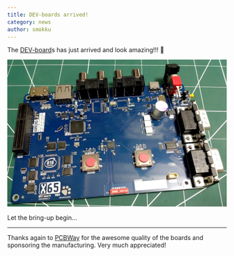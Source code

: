 ```yaml
---
title: DEV-boards arrived!
category: news
author: smokku
---
```


The [DEV-board][1]s has just arrived and look amazing!!! 🎉

![DEV-board](/media/2025-07-21_DEV-board.png)

Let the bring-up begin…

---

Thanks again to [PCBWay][2] for the awesome quality of the boards
and sponsoring the manufacturing. Very much appreciated!

[1]: https://github.com/X65/schematic/blob/main/protoC/protoC.pdf
[2]: https://www.pcbway.com/
